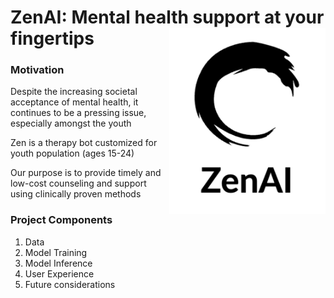 # ZenAI: Mental health support at your fingertips <img width="250" align = "right" alt="image" src="https://github.com/zenn-ai/therapy-bot/blob/main/ux/ZenAI-logos_black.png"> 

### Motivation

Despite the increasing societal acceptance of mental health, it continues to be a pressing issue, especially amongst the youth

Zen is a therapy bot customized for youth population (ages 15-24)

Our purpose is to provide timely and low-cost counseling and support using clinically proven methods

### Project Components
1. Data
2. Model Training
3. Model Inference
4. User Experience
5. Future considerations
